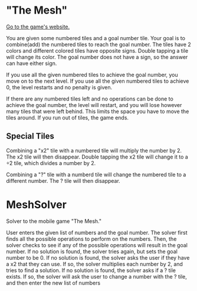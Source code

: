 # "The Mesh"
[Go to the game's website.](http://themeshgame.com/)

You are given some numbered tiles and a goal number tile. Your goal is to combine(add) the numbered tiles to reach the goal number. The tiles have 2 colors and different colored tiles have opposite signs. Double tapping a tile will change its color. The goal number does not have a sign, so the answer can have either sign.

If you use all the given numbered tiles to achieve the goal number, you move on to the next level. If you use all the given numbered tiles to achieve 0, the level restarts and no penalty is given.

If there are any numbered tiles left and no operations can be done to achieve the goal number, the level will restart, and you will lose however many tiles that were left behind. This limits the space you have to move the tiles around. If you run out of tiles, the game ends.

## Special Tiles
Combining a "x2" tile with a numbered tile will multiply the number by 2. The x2 tile will then disappear. Double tapping the x2 tile will change it to a ÷2 tile, which divides a number by 2.

Combining a "?" tile with a numberd tile will change the numbered tile to a different number. The ? tile will then disappear.

# MeshSolver
Solver to the mobile game "The Mesh."

User enters the given list of numbers and the goal number. The solver first finds all the possible operations to perform on the numbers. Then, the solver checks to see if any of the possible operations will result in the goal number. If no solution is found, the solver tries again, but sets the goal number to be 0. If no solution is found, the solver asks the user if they have a x2 that they can use. If so, the solver multiplies each number by 2, and tries to find a solution. If no solution is found, the solver asks if a ? tile exists. If so, the solver will ask the user to change a number with the ? tile, and then enter the new list of numbers
